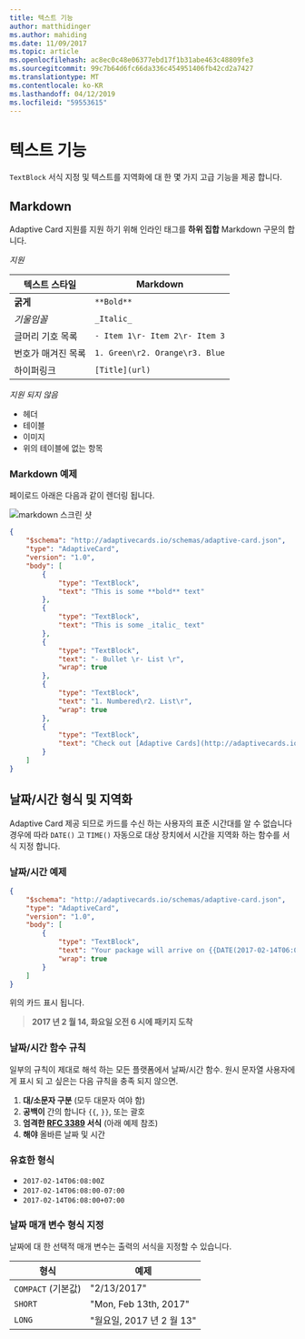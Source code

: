 ```yaml
---
title: 텍스트 기능
author: matthidinger
ms.author: mahiding
ms.date: 11/09/2017
ms.topic: article
ms.openlocfilehash: ac8ec0c48e06377ebd17f1b31abe463c48809fe3
ms.sourcegitcommit: 99c7b64d6fc66da336c454951406fb42cd2a7427
ms.translationtype: MT
ms.contentlocale: ko-KR
ms.lasthandoff: 04/12/2019
ms.locfileid: "59553615"
---
```

# <a name="text-features"></a>텍스트 기능

`TextBlock` 서식 지정 및 텍스트를 지역화에 대 한 몇 가지 고급 기능을 제공 합니다.

## <a name="markdown"></a>Markdown
Adaptive Card 지원를 지원 하기 위해 인라인 태그를 **하위 집합** Markdown 구문의 합니다.

_지원_

| 텍스트 스타일      | Markdown |
|-----------------|-----|
| **굵게**        | ```**Bold**``` |
| _기울임꼴_        | ```_Italic_``` |
| 글머리 기호 목록     | ```- Item 1\r- Item 2\r- Item 3``` | 
| 번호가 매겨진 목록   | ```1. Green\r2. Orange\r3. Blue``` |
| 하이퍼링크      | ```[Title](url)``` |

_지원 되지 않음_

* 헤더
* 테이블
* 이미지
* 위의 테이블에 없는 항목

### <a name="markdown-example"></a>Markdown 예제

페이로드 아래은 다음과 같이 렌더링 됩니다.

![markdown 스크린 샷](media/text-features/markdown.png)

```json
{
    "$schema": "http://adaptivecards.io/schemas/adaptive-card.json",
    "type": "AdaptiveCard",
    "version": "1.0",
    "body": [
        {
            "type": "TextBlock",
            "text": "This is some **bold** text"
        },
        {
            "type": "TextBlock",
            "text": "This is some _italic_ text"
        },
        {
            "type": "TextBlock",
            "text": "- Bullet \r- List \r",
            "wrap": true
        },
        {
            "type": "TextBlock",
            "text": "1. Numbered\r2. List\r",
            "wrap": true
        },
        {
            "type": "TextBlock",
            "text": "Check out [Adaptive Cards](http://adaptivecards.io)"
        }
    ]
}
```

## <a name="datetime-formatting-and-localization"></a>날짜/시간 형식 및 지역화

Adaptive Card 제공 되므로 카드를 수신 하는 사용자의 표준 시간대를 알 수 없습니다 경우에 따라 `DATE()` 고 `TIME()` 자동으로 대상 장치에서 시간을 지역화 하는 함수를 서식 지정 합니다.

### <a name="datetime-example"></a>날짜/시간 예제

```json
{
    "$schema": "http://adaptivecards.io/schemas/adaptive-card.json",
    "type": "AdaptiveCard",
    "version": "1.0",
    "body": [
        {
            "type": "TextBlock",
            "text": "Your package will arrive on {{DATE(2017-02-14T06:00:00Z, SHORT)}} at {{TIME(2017-02-14T06:00:00Z)}}",
            "wrap": true
        }
    ]
}
```

위의 카드 표시 됩니다. 

> **2017 년 2 월 14, 화요일 오전 6 시에 패키지 도착**

### <a name="datetime-function-rules"></a>날짜/시간 함수 규칙

일부의 규칙이 제대로 해석 하는 모든 플랫폼에서 날짜/시간 함수. 원시 문자열 사용자에 게 표시 되 고 싶은는 다음 규칙을 충족 되지 않으면.

1. **대/소문자 구분** (모두 대문자 여야 함)
1. **공백이** 간의 합니다 `{{`, `}}`, 또는 괄호
1. **엄격한 [RFC 3389](https://tools.ietf.org/html/rfc3339) 서식** (아래 예제 참조)
1. **해야** 올바른 날짜 및 시간

### <a name="valid-formats"></a>유효한 형식

* `2017-02-14T06:08:00Z`
* `2017-02-14T06:08:00-07:00`
* `2017-02-14T06:08:00+07:00`

### <a name="date-formatting-param"></a>날짜 매개 변수 형식 지정

날짜에 대 한 선택적 매개 변수는 출력의 서식을 지정할 수 있습니다.


|       형식        |            예제            |
|---------------------|-------------------------------|
| `COMPACT` (기본값) |          "2/13/2017"          |
|       `SHORT`       |     "Mon, Feb 13th, 2017"     |
|       `LONG`        | "월요일, 2017 년 2 월 13" |

